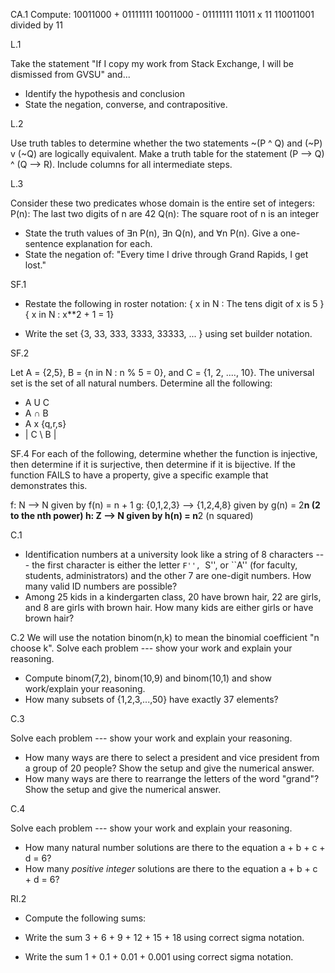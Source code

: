 CA.1
Compute: 
10011000 + 01111111
10011000 - 01111111
11011 x 11
110011001 divided by 11  

L.1

Take the statement "If I copy my work from Stack Exchange, I will be dismissed from GVSU" and...
- Identify the hypothesis and conclusion
- State the negation, converse, and contrapositive.

L.2

Use truth tables to determine whether the two statements ~(P ^ Q) and (~P) v (~Q) are logically equivalent.
Make a truth table for the statement (P --> Q) ^ (Q --> R). Include columns for all intermediate steps. 

L.3

Consider these two predicates whose domain is the entire set of integers:
P(n):  The last two digits of n are 42
Q(n):  The square root of n is an integer

- State the truth values of ∃n P(n), ∃n Q(n), and ∀n P(n). Give a one-sentence explanation for each.
- State the negation of: "Every time I drive through Grand Rapids, I get lost."

SF.1

- Restate the following in roster notation:
{ x in N : The tens digit of x is 5 }
{ x in N : x**2 + 1 = 1}

- Write the set {3, 33, 333, 3333, 33333, ... } using set builder notation.

SF.2

Let A = {2,5}, B = {n in N : n % 5 = 0}, and C = {1, 2, ...., 10}. The universal set is the set of all natural numbers. Determine all the following:
- A U C
- A ∩ B
- A x {q,r,s}
- | C \ B | 
 

SF.4
For each of the following, determine whether the function is injective, then determine if it is surjective, then determine if it is bijective. If the function FAILS to have a property, give a specific example that demonstrates this. 

f: N --> N given by f(n) = n + 1
g: {0,1,2,3} --> {1,2,4,8} given by g(n) = 2**n (2 to the nth power) 
h: Z --> N given by h(n) = n**2 (n squared) 

C.1

- Identification numbers at a university look like a string of 8 characters --- the first character is either the letter ``F'', ``S'', or ``A'' (for faculty, students, administrators) and the other 7 are one-digit numbers. How many valid ID numbers are possible?
- Among 25 kids in a kindergarten class, 20 have brown hair, 22 are girls, and 8 are girls with brown hair. How many kids are either girls or have brown hair?


C.2
We will use the notation binom(n,k) to mean the binomial coefficient "n choose k". Solve each problem --- show your work and explain your reasoning. 


- Compute binom(7,2), binom(10,9) and binom(10,1) and show work/explain your reasoning. 
- How many subsets of {1,2,3,...,50} have exactly 37 elements? 


C.3

Solve each problem --- show your work and explain your reasoning. 

- How many ways are there to select a president and vice president from a group of 20 people? Show the setup and give the numerical answer.
- How many ways are there to rearrange the letters of the word "grand"? Show the setup and give the numerical answer.

C.4

Solve each problem --- show your work and explain your reasoning. 

- How many natural number solutions are there to the equation a + b + c + d = 6? 
- How many *positive integer* solutions are there to the equation a + b + c + d = 6? 

RI.2

- Compute the following sums: 

- Write the sum 3 + 6 + 9 + 12 + 15 + 18 using correct sigma notation. 
- Write the sum 1 + 0.1 + 0.01 + 0.001 using correct sigma notation. 
